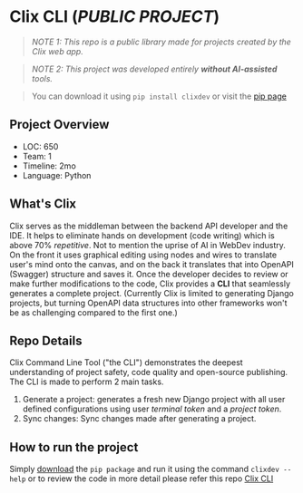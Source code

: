 # Clix CLI (_PUBLIC PROJECT_)

> _NOTE 1: This repo is a public library made for projects created by the Clix web app._

> _NOTE 2: This project was developed entirely __without AI-assisted__ tools._

> You can download it using ```pip install clixdev``` or visit the [pip page](https://pypi.org/project/clixdev/)

**Project Overview**
---
- LOC: 650
- Team: 1
- Timeline: 2mo
- Language: Python

**What's Clix**
---
Clix serves as the middleman between the backend API developer and the IDE. It helps to eliminate hands on development (code writing) which is above 70% _repetitive_. Not to mention the uprise of AI in WebDev industry. On the front it uses graphical editing using nodes and wires to translate user's mind onto the canvas, and on the back it translates that into OpenAPI (Swagger) structure and saves it. Once the developer decides to review or make further modifications to the code, Clix provides a __CLI__ that seamlessly generates a complete project. (Currently Clix is limited to generating Django projects, but turning OpenAPI data structures into other frameworks won't be as challenging compared to the first one.)


**Repo Details**
---
Clix Command Line Tool ("the CLI") demonstrates the deepest understanding of project safety, code quality and open-source publishing. The CLI is made to perform 2 main tasks.
1. Generate a project: generates a fresh new Django project with all user defined configurations using user _terminal token_ and a _project token_.
2. Sync changes: Sync changes made after generating a project.

**How to run the project**
---
Simply [download](https://pypi.org/project/clixdev/) the ```pip package``` and run it using the command ```clixdev --help``` or to review the code in more detail please refer this repo [Clix CLI](https://github.com/sir-eris/cli)
